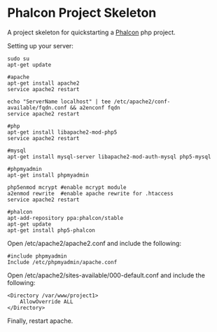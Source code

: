 # Phalcon Project Skeleton

A project skeleton for quickstarting a <a href="https://docs.phalconphp.com/">Phalcon</a> php project.

Setting up your server:
```shell
sudo su
apt-get update

#apache
apt-get install apache2
service apache2 restart

echo "ServerName localhost" | tee /etc/apache2/conf-available/fqdn.conf && a2enconf fqdn
service apache2 restart

#php
apt-get install libapache2-mod-php5
service apache2 restart

#mysql
apt-get install mysql-server libapache2-mod-auth-mysql php5-mysql

#phpmyadmin
apt-get install phpmyadmin

php5enmod mcrypt #enable mcrypt module
a2enmod rewrite  #enable apache rewrite for .htaccess
service apache2 restart

#phalcon
apt-add-repository ppa:phalcon/stable
apt-get update
apt-get install php5-phalcon
```

Open /etc/apache2/apache2.conf and include the following:
```
#include phpmyadmin
Include /etc/phpmyadmin/apache.conf
```
Open /etc/apache2/sites-available/000-default.conf and include the following:
```
<Directory /var/www/project1>
    AllowOverride ALL
</Directory>
```
Finally, restart apache.
